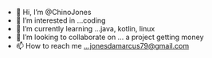 - 👋 Hi, I’m @ChinoJones
- 👀 I’m interested in ...coding
- 🌱 I’m currently learning ...java, kotlin, linux
- 💞️ I’m looking to collaborate on ... a project getting money
- 📫 How to reach me ...jonesdamarcus79@gmail.com

<!---
ChinoJones/ChinoJones is a ✨ special ✨ repository because its `README.md` (this file) appears on your GitHub profile.
You can click the Preview link to take a look at your changes.
--->
